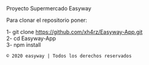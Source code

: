 ##
Proyecto Supermercado Easyway

Para clonar el repositorio poner:

1- git clone https://github.com/xh4rz/Easyway-App.git <br>
2- cd Easyway-App <br>
3- npm install

```
© 2020 easyway | Todos los derechos reservados
```
